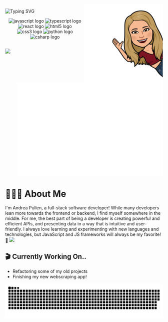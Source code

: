 <img height="250px" src="https://github.com/apullenb/apullenb/blob/main/sticker.png" align="right" />

![Typing SVG](https://readme-typing-svg.demolab.com?font=Righteous&size=56&pause=1000&color=44E0E4&background=FFEED500&center=true&width=415&height=78&lines=Hello+World!+) 


<div align="center">
  <img src="https://cdn.jsdelivr.net/gh/devicons/devicon/icons/javascript/javascript-original.svg" height="50" width="62" alt="javascript logo"  />
  <img src="https://cdn.jsdelivr.net/gh/devicons/devicon/icons/typescript/typescript-plain.svg" height="50" width="62" alt="typescript logo"  />
  <img src="https://cdn.jsdelivr.net/gh/devicons/devicon/icons/react/react-original.svg" height="50" width="62" alt="react logo"  />
  <img src="https://cdn.jsdelivr.net/gh/devicons/devicon/icons/html5/html5-original.svg" height="50" width="62" alt="html5 logo"  />
  <img src="https://cdn.jsdelivr.net/gh/devicons/devicon/icons/css3/css3-original.svg" height="50" width="62" alt="css3 logo"  />
  <img src="https://cdn.jsdelivr.net/gh/devicons/devicon/icons/python/python-original.svg" height="50" width="62" alt="python logo"  />
  <img src="https://cdn.jsdelivr.net/gh/devicons/devicon/icons/csharp/csharp-original.svg" height="50" width="62" alt="csharp logo"  />
</div>

##

<div>
  <img src="https://github-readme-stats-olive-delta-39.vercel.app/api/top-langs?username=apullenb&locale=en&hide_title=false&layout=compact&card_width=340&hide=dockerfile,scss,css,makefile,cue,r,html,go,vue&langs_count=7&theme=dracula&hide_border=false" align="left" >
    <img src="https://raw.githubusercontent.com/apullenb/apullenb/main/metrics.plugin.isocalendar.fullyear.svg" alt="languages graph" align="right" height="300" />
</div>

<br clear="both">

# 👩🏼‍💻 About Me
I'm Andrea Pullen, a full-stack software developer! While many developers lean more towards the frontend or backend, I find myself somewhere in the middle. For me, the best part of being a developer is creating powerful and efficient APIs, and presenting data in a way that is intuitive and user-friendly. I always love learning and experimenting with new languages and technologies, but JavaScript and JS frameworks will always be my favorite! 💛 <img src="https://media.giphy.com/media/SvFocn0wNMx0iv2rYz/giphy.gif" width="25" >

## 🎬  Currently Working On..
* Refactoring some of my old projects 
* Finishing my new webscraping app! 

<img src="https://raw.githubusercontent.com/apullenb/apullenb/output/snake.svg" alt="Snake animation" width='905px' />


<!--
## About Me
#### Although I love learning new languages and technologies, JavaScript and JavaScript frameworks are my favorite.

Pink Stats --v
<img src="https://github-readme-stats.vercel.app/api?username=apullenb&hide_title=true&hide_rank=false&show_icons=true&include_all_commits=true&count_private=true&disable_animations=false&theme=dracula&locale=en&hide_border=false" width="355" alt="stats graph"  />

<img height="155em" src="https://github-readme-stats.vercel.app/api?username=apullenb&show_icons=true&hide_border=true&&count_private=true&include_all_commits=true" /> [![Top Langs](https://github-readme-stats-olive-delta-39.vercel.app/api/top-langs/?username=apullenb&hide=css,vue,html&langs_count=6&hide_progress=true)](https://github.com/anuraghazra/github-readme-stats) 

<div align="center">
  <img src="https://img.shields.io/static/v1?message=LinkedIn&logo=linkedin&label=&color=0077B5&logoColor=white&labelColor=&style=for-the-badge" height="35" alt="linkedin logo"  />
</div>


**apullenb/apullenb** is a ✨ _special_ ✨ repository because its `README.md` (this file) appears on your GitHub profile.

[![Typing SVG](https://readme-typing-svg.demolab.com?font=Righteous&size=59&pause=1000&color=44E0E4&background=FFEED500&center=true&vCenter=true&width=810&height=93&lines=Hello+World!+)](https://git.io/typing-svg) 
[![Top Langs](https://github-readme-stats.vercel.app/api/top-langs/?username=apullenb&hide=css,vue,html&langs_count=8)](https://github.com/anuraghazra/github-readme-stats)
![Jokes Card](https://readme-jokes.vercel.app/api)

<img height="180em" src="https://github-readme-stats.vercel.app/api?username=apullenb&show_icons=true&hide_border=true&&count_private=true&include_all_commits=true" />


Here are some ideas to get you started:

- 🔭 I’m currently working on ...
- 🌱 I’m currently learning ...
- 👯 I’m looking to collaborate on ...
- 🤔 I’m looking for help with ...
- 💬 Ask me about ...
- 📫 How to reach me: ...
- 😄 Pronouns: ...
- ⚡ Fun fact: ...
-->
